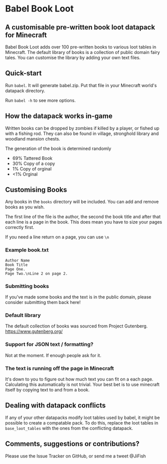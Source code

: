 # Babel Book Loot
## A customisable pre-written book loot datapack for Minecraft

Babel Book Loot adds over 100 pre-written books to various loot tables in Minecraft. The default library of books is a collection of public domain fairy tales. You can customise the library by adding your own text files.

## Quick-start
Run `babel`. It will generate babel.zip. Put that file in your Minecraft world's datapack directory.

Run `babel -h` to see more options.

## How the datapack works in-game
Written books can be dropped by zombies if killed by a player, or fished up with a fishing rod. They can also be found in village, stronghold library and woodland mansion chests.

The generation of the book is determined randomly
- 69% Tattered Book
- 30% Copy of a copy
- 1% Copy of orginal
- <1% Orginal

## Customising Books
Any books in the `books` directory will be included. You can add and remove books as you wish.

The first line of the file is the author, the second the book title and after that each line is a page in the book. This does mean you have to size your pages correctly first.

If you need a line return on a page, you can use `\n`

### Example book.txt
```
Author Name
Book Title
Page One.
Page Two.\nLine 2 on page 2.
```

### Submitting books
If you've made some books and the text is in the public domain, please consider submitting them back here!

### Default library
The default collection of books was sourced from Project Gutenberg. https://www.gutenberg.org/

### Support for JSON text / formatting?
Not at the moment. If enough people ask for it.

### The text is running off the page in Minecraft
It's down to you to figure out how much text you can fit on a each page. Calculating this automatically is not trivial. Your best bet is to use minecraft itself by copying text to and from a book.

## Dealing with datapack conflicts
If any of your other datapacks modify loot tables used by babel, it might be possible to create a compatable pack. To do this, replace the loot tables in `base_loot_tables` with the ones from the conflicting datapack.

## Comments, suggestions or contributions?
Please use the Issue Tracker on GitHub, or send me a tweet @JiFish
